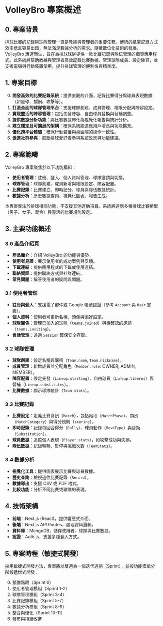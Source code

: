 # VolleyBro 專案概述

## 0. 專案背景

排球比賽的記錄與球隊管理一直是教練與管理者的重要任務。傳統的紙筆記錄方式效率低且容易出錯，無法滿足數據分析的需求。隨著數位化技術的發展，VolleyBro 應運而生，旨在為排球球隊提供一款比賽記錄與隊伍管理的網頁應用程式。此系統將幫助教練與管理者高效記錄比賽數據、管理球隊成員、設定陣容，並支援電腦與行動裝置使用，提升排球管理的便利性與精準度。

## 1. 專案目標

0. **開發高效的比賽記錄系統**：提供直觀的介面，記錄比賽得分與球員表現數據（如發球、攔網、攻擊等）。
1. **打造全面的球隊管理平台**：支援球隊創建、成員管理、權限分配與陣容設定。
2. **實現靈活的陣容管理**：包括先發陣容、自由球員替換與替補調整。
3. **提供數據分析功能**：將比賽數據轉化為視覺化報告與統計分析。
4. **建立穩定且可擴展的架構**：確保系統能適應用戶增長與功能擴充。
5. **優化跨平台體驗**：確保行動裝置與桌面端的操作一致性。
6. **促進社群參與**：鼓勵排球愛好者參與系統改進與功能建議。

## 2. 專案範疇

VolleyBro 專案聚焦於以下功能模組：

- **使用者管理**：註冊、登入、個人資料管理、球隊邀請與切換。
- **球隊管理**：球隊創建、成員新增與權限設定、陣容配置。
- **比賽記錄**：比賽建立、即時記分、球員與隊伍數據統計。
- **數據分析**：歷史數據查詢、視覺化圖表、報告生成。

本專案專注於排球相關功能，不支援其他運動項目。系統將適應多種排球比賽類型（男子、女子、混合）與靈活的比賽規則設定。

## 3. 主要功能概述

### 3.0 產品介紹頁

- **產品簡介**：介紹 VolleyBro 的功能與優勢。
- **使用者見證**：展示使用者的成功案例與反饋。
- **下載連結**：提供應用程式的下載或使用連結。
- **聯絡資訊**：提供聯絡方式與社群連結。
- **常見問題**：解答使用者的疑問與問題。

### 3.1 使用者管理

- **註冊與登入**：支援電子郵件或 Google 帳號認證（參考 `Account` 與 `User` 定義）。
- **個人資料**：使用者可更新名稱、頭像與偏好設定。
- **球隊關係**：管理已加入的球隊（`teams.joined`）與待確認的邀請（`teams.inviting`）。
- **會話管理**：透過 `Session` 確保安全存取。

### 3.2 球隊管理

- **球隊創建**：設定名稱與暱稱（`Team.name`, `Team.nickname`）。
- **成員管理**：新增成員並分配角色（`Member.role`: OWNER, ADMIN, MEMBER）。
- **陣容配置**：設定先發（`Lineup.starting`）、自由球員（`Lineup.liberos`）與替補（`Lineup.substitutes`）。
- **比賽數據**：顯示球隊統計（`Team.stats`）。

### 3.3 比賽記錄

- **比賽設定**：定義比賽資訊（`Match`），包括階段（`MatchPhase`）、類別（`MatchCategory`）與得分規則（`scoring`）。
- **即時記錄**：記錄每回合得分（`Rally`）、球員動作（`MoveType`）與替換（`Substitution`）。
- **球員數據**：追蹤個人表現（`Player.stats`），如攻擊成功與失誤。
- **隊伍數據**：記錄輪轉、暫停與挑戰次數（`TeamStats`）。

### 3.4 數據分析

- **視覺化工具**：提供圖表展示比賽與球員數據。
- **歷史查詢**：檢視過往比賽記錄（`Record`）。
- **數據導出**：支援 CSV 或 PDF 格式。
- **比較功能**：分析不同比賽或球隊的表現。

## 4. 技術架構

- **前端**：Next.js (React)，提供響應式介面。
- **後端**：Next.js API Routes，處理資料邏輯。
- **資料庫**：MongoDB，儲存使用者、球隊與比賽數據。
- **認證**：Auth.js，支援多種登入方式。

## 5. 專案時程（敏捷式開發）

採用敏捷式開發方法，專案將以雙週為一個迭代週期（Sprint），並按功能模組分階段遞增式開發：

0. 預備階段（Sprint 0）
1. 使用者管理模組（Sprint 1-2）
2. 球隊管理模組（Sprint 3-4）
3. 比賽記錄模組（Sprint 5-7）
4. 數據分析模組（Sprint 8-9）
5. 整合與優化（Sprint 10-11）
6. 發布與持續改進
